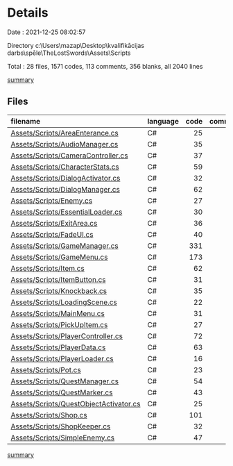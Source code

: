 # Details

Date : 2021-12-25 08:02:57

Directory c:\Users\mazap\Desktop\kvalifikācijas darbs\spēle\TheLostSwords\Assets\Scripts

Total : 28 files,  1571 codes, 113 comments, 356 blanks, all 2040 lines

[summary](results.md)

## Files
| filename | language | code | comment | blank | total |
| :--- | :--- | ---: | ---: | ---: | ---: |
| [Assets/Scripts/AreaEnterance.cs](/Assets/Scripts/AreaEnterance.cs) | C# | 25 | 3 | 6 | 34 |
| [Assets/Scripts/AudioManager.cs](/Assets/Scripts/AudioManager.cs) | C# | 35 | 2 | 10 | 47 |
| [Assets/Scripts/CameraController.cs](/Assets/Scripts/CameraController.cs) | C# | 37 | 5 | 12 | 54 |
| [Assets/Scripts/CharacterStats.cs](/Assets/Scripts/CharacterStats.cs) | C# | 59 | 4 | 11 | 74 |
| [Assets/Scripts/DialogActivator.cs](/Assets/Scripts/DialogActivator.cs) | C# | 32 | 2 | 7 | 41 |
| [Assets/Scripts/DialogManager.cs](/Assets/Scripts/DialogManager.cs) | C# | 62 | 3 | 17 | 82 |
| [Assets/Scripts/Enemy.cs](/Assets/Scripts/Enemy.cs) | C# | 27 | 0 | 6 | 33 |
| [Assets/Scripts/EssentialLoader.cs](/Assets/Scripts/EssentialLoader.cs) | C# | 30 | 2 | 8 | 40 |
| [Assets/Scripts/ExitArea.cs](/Assets/Scripts/ExitArea.cs) | C# | 36 | 4 | 13 | 53 |
| [Assets/Scripts/FadeUI.cs](/Assets/Scripts/FadeUI.cs) | C# | 40 | 2 | 8 | 50 |
| [Assets/Scripts/GameManager.cs](/Assets/Scripts/GameManager.cs) | C# | 331 | 5 | 47 | 383 |
| [Assets/Scripts/GameMenu.cs](/Assets/Scripts/GameMenu.cs) | C# | 173 | 11 | 37 | 221 |
| [Assets/Scripts/Item.cs](/Assets/Scripts/Item.cs) | C# | 62 | 3 | 14 | 79 |
| [Assets/Scripts/ItemButton.cs](/Assets/Scripts/ItemButton.cs) | C# | 31 | 2 | 8 | 41 |
| [Assets/Scripts/Knockback.cs](/Assets/Scripts/Knockback.cs) | C# | 35 | 2 | 7 | 44 |
| [Assets/Scripts/LoadingScene.cs](/Assets/Scripts/LoadingScene.cs) | C# | 22 | 2 | 5 | 29 |
| [Assets/Scripts/MainMenu.cs](/Assets/Scripts/MainMenu.cs) | C# | 31 | 2 | 8 | 41 |
| [Assets/Scripts/PickUpItem.cs](/Assets/Scripts/PickUpItem.cs) | C# | 27 | 2 | 7 | 36 |
| [Assets/Scripts/PlayerController.cs](/Assets/Scripts/PlayerController.cs) | C# | 72 | 4 | 17 | 93 |
| [Assets/Scripts/PlayerData.cs](/Assets/Scripts/PlayerData.cs) | C# | 63 | 12 | 22 | 97 |
| [Assets/Scripts/PlayerLoader.cs](/Assets/Scripts/PlayerLoader.cs) | C# | 16 | 2 | 4 | 22 |
| [Assets/Scripts/Pot.cs](/Assets/Scripts/Pot.cs) | C# | 23 | 2 | 6 | 31 |
| [Assets/Scripts/QuestManager.cs](/Assets/Scripts/QuestManager.cs) | C# | 54 | 18 | 12 | 84 |
| [Assets/Scripts/QuestMarker.cs](/Assets/Scripts/QuestMarker.cs) | C# | 43 | 2 | 10 | 55 |
| [Assets/Scripts/QuestObjectActivator.cs](/Assets/Scripts/QuestObjectActivator.cs) | C# | 25 | 4 | 8 | 37 |
| [Assets/Scripts/Shop.cs](/Assets/Scripts/Shop.cs) | C# | 101 | 5 | 27 | 133 |
| [Assets/Scripts/ShopKeeper.cs](/Assets/Scripts/ShopKeeper.cs) | C# | 32 | 6 | 9 | 47 |
| [Assets/Scripts/SimpleEnemy.cs](/Assets/Scripts/SimpleEnemy.cs) | C# | 47 | 2 | 10 | 59 |

[summary](results.md)